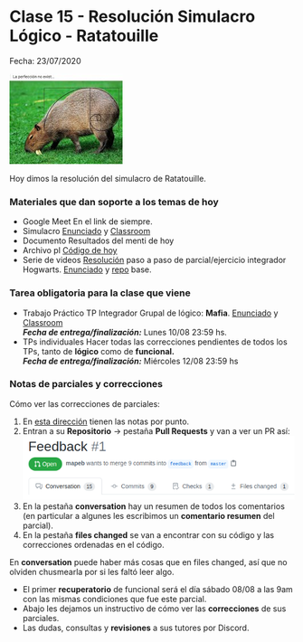 # Clase 15 - Resolución Simulacro Lógico - Ratatouille

Fecha: 23/07/2020

![perfeccion.jpeg](./assets/perfeccion.jpeg)

Hoy dimos la resolución del simulacro de Ratatouille.

### Materiales que dan soporte a los temas de hoy

* Google Meet  En el link de siempre.
* Simulacro [Enunciado](https://docs.google.com/document/d/14Yl1bvRpTeZSMc6ZW2JFEo8wsn7WTVQTBqUhiDwbYw0/edit?usp=sharing) y [Classroom](https://classroom.github.com/a/H5WQlUbT)
* Documento Resultados del menti de hoy
* Archivo pl	[Código de hoy](https://github.com/gdecuzzi/pdep-logico-2020-ratatouille)
* Serie de videos [Resolución](https://youtu.be/FysNBkzJQ8o) paso a paso de parcial/ejercicio integrador Hogwarts. [Enunciado](https://docs.google.com/document/d/e/2PACX-1vR9SBhz2J3lmqcMXOBs1BzSt7N1YWPoIuubAmQxPIOcnbn5Ow9REYt4NXQzOwXXiUaEQ4hfHNEt3_C7/pub) y [repo](https://github.com/pdep-mit/practica-logico-casas-de-hogwarts) base.

### Tarea obligatoria para la clase que viene 

* Trabajo Práctico 	TP Integrador Grupal de lógico: **Mafia**. [Enunciado](https://docs.google.com/document/d/1brkOu4GNBPd7PoBJWWmmXV0r9ie-PWl11B7903MEBo0)  y [Classroom](https://classroom.github.com/g/fYX8lZor)  
***Fecha de entrega/finalización:*** Lunes 10/08 23:59 hs.
* TPs individuales	Hacer todas las correcciones pendientes de todos
los TPs, tanto de **lógico** como de **funcional.**  
***Fecha de entrega/finalización:*** Miércoles 12/08 23:59 hs


### Notas de parciales y correcciones

Cómo ver las correcciones de parciales:

1. En [esta dirección](https://docs.google.com/spreadsheets/d/1bXwWRbpdxYZ1KEYwwrHcFFZwDzNFDlw4u6273qvYvPk/edit#gid=0) tienen las notas por punto.
2. Entran a su **Repositorio** -> pestaña **Pull Requests** y van a ver un PR así:
![feedbackparcial.png](./assets/feedbackparcial.png)
3. En la pestaña **conversation** hay un resumen de todos los comentarios (en particular a algunes les escribimos un **comentario resumen** del parcial).
4. En la pestaña **files changed** se van a encontrar con su código y las correcciones ordenadas en el código.

En **conversation** puede haber más cosas que en files changed, así que no olviden chusmearla por si les faltó leer algo.

- El primer **recuperatorio** de funcional será el día sábado 08/08 a las 9am con las mismas condiciones que fue este parcial.
- Abajo les dejamos un instructivo de cómo ver las **correcciones** de sus parciales.
- Las dudas, consultas y **revisiones** a sus tutores por Discord.
